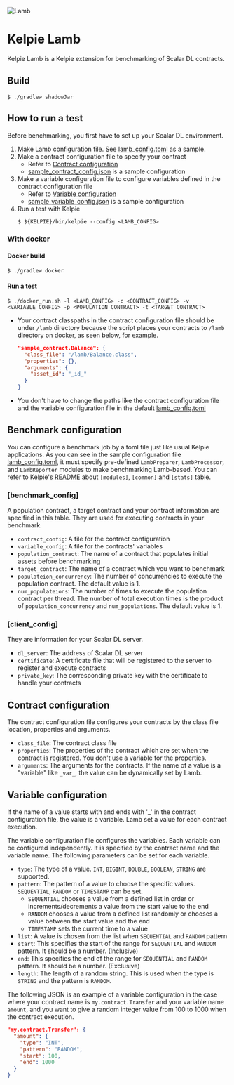![Lamb](https://github.com/scalar-labs/kelpie-test/workflows/Lamb/badge.svg)

# Kelpie Lamb
Kelpie Lamb is a Kelpie extension for benchmarking of Scalar DL contracts.

## Build

```console
$ ./gradlew shadowJar
```

## How to run a test
Before benchmarking, you first have to set up your Scalar DL environment.
1. Make Lamb configuration file. See [lamb_config.toml](./lamb_config.toml) as a sample.
2. Make a contract configuration file to specify your contract
    - Refer to [Contract configuration](#Contract-configuration)
    - [sample_contract_config.json](./sample_contract_config.json) is a sample configuration
3. Make a variable configuration file to configure variables defined in the contract configuration file
    - Refer to [Variable configuration](#Variable-configuration)
    - [sample_variable_config.json](./sample_variable_config.json_config.json) is a sample configuration
4. Run a test with Kelpie
    ```console
    $ ${KELPIE}/bin/kelpie --config <LAMB_CONFIG>
    ```

### With docker
#### Docker build
```console
$ ./gradlew docker
```

#### Run a test
```console
$ ./docker_run.sh -l <LAMB_CONFIG> -c <CONTRACT_CONFIG> -v <VARIABLE_CONFIG> -p <POPULATION_CONTRACT> -t <TARGET_CONTRACT>
```
- Your contract classpaths in the contract configuration file should be under `/lamb` directory because the script places your contracts to `/lamb` directory on docker, as seen below, for example.
    ```json
    "sample_contract.Balance": {
      "class_file": "/lamb/Balance.class",
      "properties": {},
      "arguments": {
        "asset_id": "_id_"
      }
    }
    ```
- You don't have to change the paths like the contract configuration file and the variable configuration file in the default [lamb_config.toml](./lamb_config.toml)

## Benchmark configuration
You can configure a benchmark job by a toml file just like usual Kelpie applications.
As you can see in the sample configuration file [lamb_config.toml](./lamb_config.toml), it must specify pre-defined `LambPreparer`, `LambProcessor`, and `LambReporter` modules to make benchmarking Lamb-based. You can refer to Kelpie's [README](https://github.com/scalar-labs/kelpie) about `[modules]`, `[common]` and `[stats]` table.

### [benchmark_config]
A population contract, a target contract and your contract information are specified in this table. They are used for executing contracts in your benchmark.
- `contract_config`: A file for the contract configuration
- `variable_config`: A file for the contracts' variables
- `population_contract`: The name of a contract that populates initial assets before benchmarking
- `target_contract`: The name of a contract which you want to benchmark
- `populateion_concurrency`: The number of concurrencies to execute the population contract. The default value is 1.
- `num_populateions`: The number of times to execute the population contract per thread. The number of total execution times is the product of `population_concurrency` and `num_populations`. The default value is 1.

### [client_config]
They are information for your Scalar DL server.
- `dl_server`: The address of Scalar DL server
- `certificate`: A certificate file that will be registered to the server to register and execute contracts
- `private_key`: The corresponding private key with the certificate to handle your contracts

## Contract configuration
The contract configuration file configures your contracts by the class file location, properties and arguments.

- `class_file`: The contract class file
- `properties`: The properties of the contract which are set when the contract is registered. You don't use a variable for the properties.
- `arguments`: The arguments for the contracts. If the name of a value is a "variable" like `_var_`, the value can be dynamically set by Lamb.

## Variable configuration
If the name of a value starts with and ends with '_' in the contract configuration file, the value is a variable. Lamb set a value for each contract execution.

The variable configuration file configures the variables. Each variable can be configured independently. It is specified by the contract name and the variable name. The following parameters can be set for each variable.

- `type`: The type of a value. `INT`, `BIGINT`, `DOUBLE`, `BOOLEAN`, `STRING` are supported.
- `pattern`: The pattern of a value to choose the specific values. `SEQUENTIAL`, `RANDOM` or `TIMESTAMP` can be set.
    - `SEQUENTIAL` chooses a value from a defined list in order or increments/decrements a value from the start value to the end
    - `RANDOM` chooses a value from a defined list randomly or chooses a value between the start value and the end
    - `TIMESTAMP` sets the current time to a value
- `list`: A value is chosen from the list when `SEQUENTIAL` and `RANDOM` pattern
- `start`: This specifies the start of the range for `SEQUENTIAL` and `RANDOM` pattern. It should be a number. (Inclusive)
- `end`: This specifies the end of the range for `SEQUENTIAL` and `RANDOM` pattern. It should be a number. (Exclusive)
- `length`: The length of a random string. This is used when the type is `STRING` and the pattern is `RANDOM`.

The following JSON is an example of a variable configuration in the case where your contract name is `my.contract.Transfer` and your variable name `amount`, and you want to give a random integer value from 100 to 1000  when the contract execution.
```json
"my.contract.Transfer": {
  "amount": {
    "type": "INT",
    "pattern": "RANDOM",
    "start": 100,
    "end": 1000
  }
}
```
